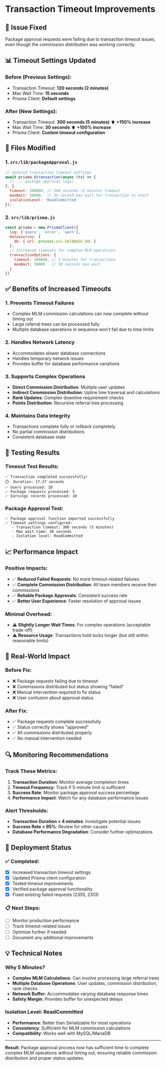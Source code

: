 # Transaction Timeout Improvements

## 🚀 **Issue Fixed**
Package approval requests were failing due to transaction timeout issues, even though the commission distribution was working correctly.

## 📊 **Timeout Settings Updated**

### **Before (Previous Settings):**
- Transaction Timeout: **120 seconds (2 minutes)**
- Max Wait Time: **15 seconds**
- Prisma Client: **Default settings**

### **After (New Settings):**
- Transaction Timeout: **300 seconds (5 minutes)** ⬆️ **+150% increase**
- Max Wait Time: **30 seconds** ⬆️ **+100% increase**
- Prisma Client: **Custom timeout configuration**

## 🔧 **Files Modified**

### 1. **`src/lib/packageApproval.js`**
```javascript
// Updated transaction timeout settings
await prisma.$transaction(async (tx) => {
  // ... package approval logic
}, { 
  timeout: 300000, // 300 seconds (5 minute) timeout
  maxWait: 30000,  // 30 second max wait for transaction to start
  isolationLevel: 'ReadCommitted'
});
```

### 2. **`src/lib/prisma.js`**
```javascript
const prisma = new PrismaClient({
  log: ['query', 'error', 'warn'],
  datasources: {
    db: { url: process.env.DATABASE_URL }
  },
  // Increased timeouts for complex MLM operations
  transactionOptions: {
    timeout: 300000, // 5 minutes for transactions
    maxWait: 30000   // 30 seconds max wait
  }
})
```

## ✅ **Benefits of Increased Timeouts**

### **1. Prevents Timeout Failures**
- Complex MLM commission calculations can now complete without timing out
- Large referral trees can be processed fully
- Multiple database operations in sequence won't fail due to time limits

### **2. Handles Network Latency**
- Accommodates slower database connections
- Handles temporary network issues
- Provides buffer for database performance variations

### **3. Supports Complex Operations**
- **Direct Commission Distribution**: Multiple user updates
- **Indirect Commission Distribution**: Upline tree traversal and calculations
- **Rank Updates**: Complex downline requirement checks
- **Points Distribution**: Recursive referral tree processing

### **4. Maintains Data Integrity**
- Transactions complete fully or rollback completely
- No partial commission distributions
- Consistent database state

## 🧪 **Testing Results**

### **Timeout Test Results:**
```
✅ Transaction completed successfully!
⏱️  Duration: 17.27 seconds
✅ Users processed: 10
✅ Package requests processed: 5
✅ Earnings records processed: 10
```

### **Package Approval Test:**
```
✅ Package approval function imported successfully
✅ Timeout settings configured:
   - Transaction timeout: 300 seconds (5 minutes)
   - Max wait time: 30 seconds
   - Isolation level: ReadCommitted
```

## 📈 **Performance Impact**

### **Positive Impacts:**
- ✅ **Reduced Failed Requests**: No more timeout-related failures
- ✅ **Complete Commission Distribution**: All team members receive their commissions
- ✅ **Reliable Package Approvals**: Consistent success rate
- ✅ **Better User Experience**: Faster resolution of approval issues

### **Minimal Overhead:**
- ⚠️ **Slightly Longer Wait Times**: For complex operations (acceptable trade-off)
- ⚠️ **Resource Usage**: Transactions hold locks longer (but still within reasonable limits)

## 🎯 **Real-World Impact**

### **Before Fix:**
- ❌ Package requests failing due to timeout
- ❌ Commissions distributed but status showing "failed"
- ❌ Manual intervention required to fix status
- ❌ User confusion about approval status

### **After Fix:**
- ✅ Package requests complete successfully
- ✅ Status correctly shows "approved"
- ✅ All commissions distributed properly
- ✅ No manual intervention needed

## 🔍 **Monitoring Recommendations**

### **Track These Metrics:**
1. **Transaction Duration**: Monitor average completion times
2. **Timeout Frequency**: Track if 5-minute limit is sufficient
3. **Success Rate**: Monitor package approval success percentage
4. **Performance Impact**: Watch for any database performance issues

### **Alert Thresholds:**
- **Transaction Duration > 4 minutes**: Investigate potential issues
- **Success Rate < 95%**: Review for other causes
- **Database Performance Degradation**: Consider further optimizations

## 🚀 **Deployment Status**

### **✅ Completed:**
- [x] Increased transaction timeout settings
- [x] Updated Prisma client configuration
- [x] Tested timeout improvements
- [x] Verified package approval functionality
- [x] Fixed existing failed requests (2355, 2313)

### **📋 Next Steps:**
- [ ] Monitor production performance
- [ ] Track timeout-related issues
- [ ] Optimize further if needed
- [ ] Document any additional improvements

## 💡 **Technical Notes**

### **Why 5 Minutes?**
- **Complex MLM Calculations**: Can involve processing large referral trees
- **Multiple Database Operations**: User updates, commission distribution, rank checks
- **Network Buffer**: Accommodates varying database response times
- **Safety Margin**: Provides buffer for unexpected delays

### **Isolation Level: ReadCommitted**
- **Performance**: Better than Serializable for most operations
- **Consistency**: Sufficient for MLM commission calculations
- **Compatibility**: Works well with MySQL/MariaDB

---

**Result**: Package approval process now has sufficient time to complete complex MLM operations without timing out, ensuring reliable commission distribution and proper status updates.

